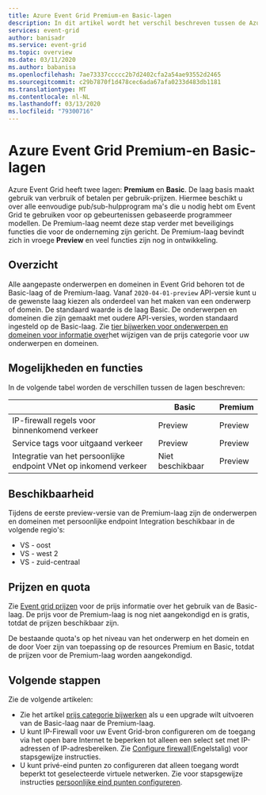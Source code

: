 ```yaml
---
title: Azure Event Grid Premium-en Basic-lagen
description: In dit artikel wordt het verschil beschreven tussen de Azure Event Grid Premium-en Basic-lagen en wanneer u elk gebruikt
services: event-grid
author: banisadr
ms.service: event-grid
ms.topic: overview
ms.date: 03/11/2020
ms.author: babanisa
ms.openlocfilehash: 7ae73337ccccc2b7d2402cfa2a54ae93552d2465
ms.sourcegitcommit: c29b7870f1d478cec6ada67afa0233d483db1181
ms.translationtype: MT
ms.contentlocale: nl-NL
ms.lasthandoff: 03/13/2020
ms.locfileid: "79300716"
---
```

# <a name="azure-event-grid-premium-and-basic-tiers"></a>Azure Event Grid Premium-en Basic-lagen
Azure Event Grid heeft twee lagen: **Premium** en **Basic**. De laag basis maakt gebruik van verbruik of betalen per gebruik-prijzen. Hiermee beschikt u over alle eenvoudige pub/sub-hulpprogram ma's die u nodig hebt om Event Grid te gebruiken voor op gebeurtenissen gebaseerde programmeer modellen. De Premium-laag neemt deze stap verder met beveiligings functies die voor de onderneming zijn gericht. De Premium-laag bevindt zich in vroege **Preview** en veel functies zijn nog in ontwikkeling.

## <a name="overview"></a>Overzicht
Alle aangepaste onderwerpen en domeinen in Event Grid behoren tot de Basic-laag of de Premium-laag. Vanaf `2020-04-01-preview` API-versie kunt u de gewenste laag kiezen als onderdeel van het maken van een onderwerp of domein. De standaard waarde is de laag Basic. De onderwerpen en domeinen die zijn gemaakt met oudere API-versies, worden standaard ingesteld op de Basic-laag. Zie [tier bijwerken voor onderwerpen en domeinen voor informatie over](update-tier.md)het wijzigen van de prijs categorie voor uw onderwerpen en domeinen.

## <a name="capabilities-and-features"></a>Mogelijkheden en functies

In de volgende tabel worden de verschillen tussen de lagen beschreven:

|       &nbsp;                                           | Basic           | Premium        |
| ------------------------------------------------------ | --------------- | -------------- |
| IP-firewall regels voor binnenkomend verkeer                          | Preview  | Preview |
| Service tags voor uitgaand verkeer                                | Preview  | Preview |
| Integratie van het persoonlijke endpoint VNet op inkomend verkeer          | Niet beschikbaar   | Preview |

## <a name="availability"></a>Beschikbaarheid
Tijdens de eerste preview-versie van de Premium-laag zijn de onderwerpen en domeinen met persoonlijke endpoint Integration beschikbaar in de volgende regio's:

- VS - oost
- VS - west 2
- VS - zuid-centraal

## <a name="pricing-and-quotas"></a>Prijzen en quota
Zie [Event grid prijzen](https://azure.microsoft.com/pricing/details/event-grid/) voor de prijs informatie over het gebruik van de Basic-laag. De prijs voor de Premium-laag is nog niet aangekondigd en is gratis, totdat de prijzen beschikbaar zijn.

De bestaande quota's op het niveau van het onderwerp en het domein en de door Voer zijn van toepassing op de resources Premium en Basic, totdat de prijzen voor de Premium-laag worden aangekondigd.

## <a name="next-steps"></a>Volgende stappen
Zie de volgende artikelen:

- Zie het artikel [prijs categorie bijwerken](update-tier.md) als u een upgrade wilt uitvoeren van de Basic-laag naar de Premium-laag. 
- U kunt IP-Firewall voor uw Event Grid-bron configureren om de toegang via het open bare Internet te beperken tot alleen een select set met IP-adressen of IP-adresbereiken. Zie [Configure firewall](configure-firewall.md)(Engelstalig) voor stapsgewijze instructies.
- U kunt privé-eind punten zo configureren dat alleen toegang wordt beperkt tot geselecteerde virtuele netwerken. Zie voor stapsgewijze instructies [persoonlijke eind punten configureren](configure-private-endpoints.md).